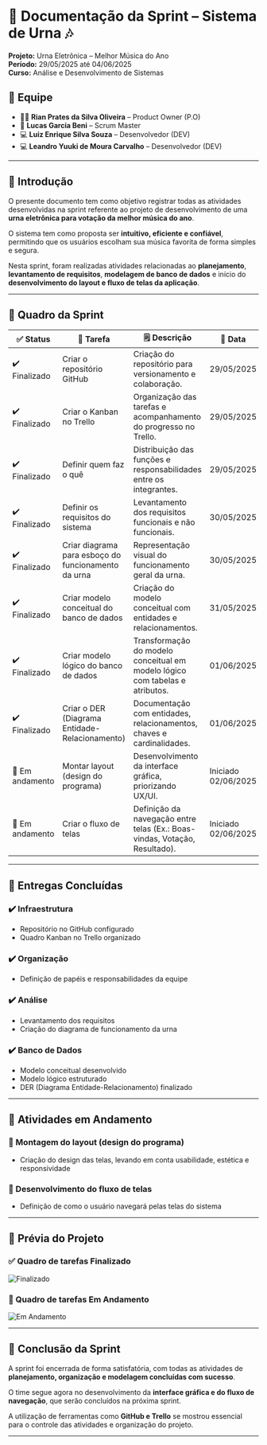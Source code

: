 # 📄 Documentação da Sprint – Sistema de Urna 🎶

**Projeto:** Urna Eletrônica – Melhor Música do Ano  
**Período:** 29/05/2025 até 04/06/2025  
**Curso:** Análise e Desenvolvimento de Sistemas  

## 👥 Equipe
- 👨‍💼 **Rian Prates da Silva Oliveira** – Product Owner (P.O)  
- 🧠 **Lucas Garcia Beni** – Scrum Master  
- 💻 **Luiz Enrique Silva Souza** – Desenvolvedor (DEV)  
- 💻 **Leandro Yuuki de Moura Carvalho** – Desenvolvedor (DEV)  

---

## 🧠 Introdução
O presente documento tem como objetivo registrar todas as atividades desenvolvidas na sprint referente ao projeto de desenvolvimento de uma **urna eletrônica para votação da melhor música do ano**.

O sistema tem como proposta ser **intuitivo, eficiente e confiável**, permitindo que os usuários escolham sua música favorita de forma simples e segura.

Nesta sprint, foram realizadas atividades relacionadas ao **planejamento**, **levantamento de requisitos**, **modelagem de banco de dados** e início do **desenvolvimento do layout e fluxo de telas da aplicação**.

---

## 📅 Quadro da Sprint

| ✅ Status     | 📌 Tarefa                                                   | 🗒️ Descrição                                                                 | 📆 Data         |
|--------------|-------------------------------------------------------------|------------------------------------------------------------------------------|-----------------|
| ✔️ Finalizado | Criar o repositório GitHub                                 | Criação do repositório para versionamento e colaboração.                     | 29/05/2025      |
| ✔️ Finalizado | Criar o Kanban no Trello                                   | Organização das tarefas e acompanhamento do progresso no Trello.            | 29/05/2025      |
| ✔️ Finalizado | Definir quem faz o quê                                      | Distribuição das funções e responsabilidades entre os integrantes.          | 29/05/2025      |
| ✔️ Finalizado | Definir os requisitos do sistema                            | Levantamento dos requisitos funcionais e não funcionais.                     | 30/05/2025      |
| ✔️ Finalizado | Criar diagrama para esboço do funcionamento da urna         | Representação visual do funcionamento geral da urna.                         | 30/05/2025      |
| ✔️ Finalizado | Criar modelo conceitual do banco de dados                   | Criação do modelo conceitual com entidades e relacionamentos.                | 31/05/2025      |
| ✔️ Finalizado | Criar modelo lógico do banco de dados                       | Transformação do modelo conceitual em modelo lógico com tabelas e atributos.| 01/06/2025      |
| ✔️ Finalizado | Criar o DER (Diagrama Entidade-Relacionamento)             | Documentação com entidades, relacionamentos, chaves e cardinalidades.        | 01/06/2025      |
| 🔄 Em andamento | Montar layout (design do programa)                        | Desenvolvimento da interface gráfica, priorizando UX/UI.                    | Iniciado 02/06/2025 |
| 🔄 Em andamento | Criar o fluxo de telas                                    | Definição da navegação entre telas (Ex.: Boas-vindas, Votação, Resultado). | Iniciado 02/06/2025 |

---

## 🚀 Entregas Concluídas

### ✔️ Infraestrutura
- Repositório no GitHub configurado  
- Quadro Kanban no Trello organizado  

### ✔️ Organização
- Definição de papéis e responsabilidades da equipe  

### ✔️ Análise
- Levantamento dos requisitos  
- Criação do diagrama de funcionamento da urna  

### ✔️ Banco de Dados
- Modelo conceitual desenvolvido  
- Modelo lógico estruturado  
- DER (Diagrama Entidade-Relacionamento) finalizado  

---

## 🔧 Atividades em Andamento

### 🎨 Montagem do layout (design do programa)
- Criação do design das telas, levando em conta usabilidade, estética e responsividade

### 🧭 Desenvolvimento do fluxo de telas
- Definição de como o usuário navegará pelas telas do sistema

---

## 📸 Prévia do Projeto

### ✅ Quadro de tarefas Finalizado
![Finalizado](coloque-o-link-ou-upload-da-imagem-aqui)

### 🔄 Quadro de tarefas Em Andamento
![Em Andamento](coloque-o-link-ou-upload-da-imagem-aqui)

---

## 📌 Conclusão da Sprint
A sprint foi encerrada de forma satisfatória, com todas as atividades de **planejamento, organização e modelagem concluídas com sucesso**.

O time segue agora no desenvolvimento da **interface gráfica e do fluxo de navegação**, que serão concluídos na próxima sprint.

A utilização de ferramentas como **GitHub e Trello** se mostrou essencial para o controle das atividades e organização do projeto.

---
